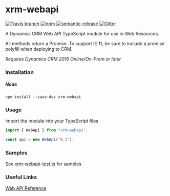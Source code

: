 # xrm-webapi
[![Travis branch](https://img.shields.io/travis/rust-lang/rust/master.svg?style=flat-square)](https://travis-ci.org/derekfinlinson/xrm-webapi)
[![npm](https://img.shields.io/npm/v/xrm-webapi.svg?style=flat-square)](https://www.npmjs.com/package/xrm-webapi)
[![semantic-release](https://img.shields.io/badge/%20%20%F0%9F%93%A6%F0%9F%9A%80-semantic--release-e10079.svg?style=flat-square)](https://github.com/semantic-release/semantic-release)
[![Gitter](https://img.shields.io/gitter/room/nwjs/nw.js.svg?style=flat-square)](https://gitter.im/xrm-webapi/Lobby)

A Dynamics CRM Web API TypeScript module for use in Web Resources.

All methods return a Promise. To support IE 11, be sure to include a promise polyfill when deploying to CRM.

*Requires Dynamics CRM 2016 Online/On-Prem or later*

### Installation

##### Node

```
npm install --save-dev xrm-webapi
```
### Usage

Import the module into your TypeScript files

```typescript
import { WebApi } from "xrm-webapi";

const api = new WebApi("8.2");
```

### Samples
See [xrm-webapi-test.ts](test/xrm-webapi-test.ts) for samples

### Useful Links

[Web API Reference](https://msdn.microsoft.com/en-us/library/mt593051.aspx)
